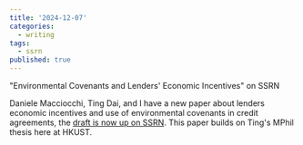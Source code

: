 ```yaml
---
title: '2024-12-07'
categories:
  - writing
tags:
  - ssrn
published: true
---
```


"Environmental Covenants and Lenders' Economic Incentives" on SSRN

Daniele Macciocchi, Ting Dai, and I have a new paper about lenders economic
incentives and use of environmental covenants in credit agreements, the [draft
is now up on SSRN](https://dx.doi.org/10.2139/ssrn.5007113). This paper builds
on Ting's MPhil thesis here at HKUST.

